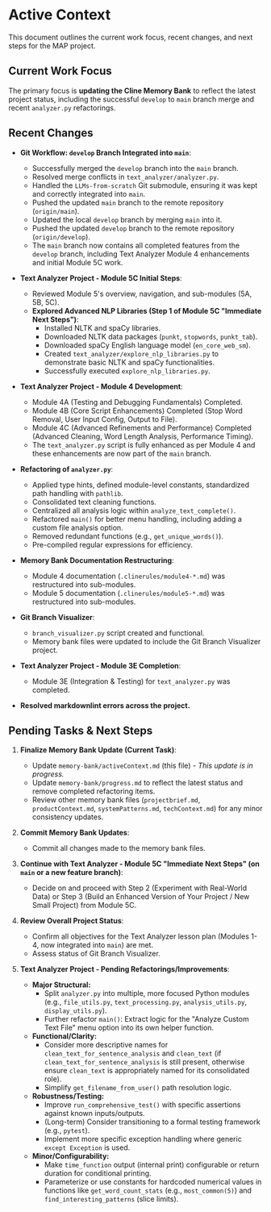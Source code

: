 # Active Context

This document outlines the current work focus, recent changes, and next steps for the MAP project.

## Current Work Focus

The primary focus is **updating the Cline Memory Bank** to reflect the latest project status, including the successful `develop` to `main` branch merge and recent `analyzer.py` refactorings.

## Recent Changes

*   **Git Workflow: `develop` Branch Integrated into `main`**:
    *   Successfully merged the `develop` branch into the `main` branch.
    *   Resolved merge conflicts in `text_analyzer/analyzer.py`.
    *   Handled the `LLMs-from-scratch` Git submodule, ensuring it was kept and correctly integrated into `main`.
    *   Pushed the updated `main` branch to the remote repository (`origin/main`).
    *   Updated the local `develop` branch by merging `main` into it.
    *   Pushed the updated `develop` branch to the remote repository (`origin/develop`).
    *   The `main` branch now contains all completed features from the `develop` branch, including Text Analyzer Module 4 enhancements and initial Module 5C work.

*   **Text Analyzer Project - Module 5C Initial Steps**:
    *   Reviewed Module 5's overview, navigation, and sub-modules (5A, 5B, 5C).
    *   **Explored Advanced NLP Libraries (Step 1 of Module 5C "Immediate Next Steps")**:
        *   Installed NLTK and spaCy libraries.
        *   Downloaded NLTK data packages (`punkt`, `stopwords`, `punkt_tab`).
        *   Downloaded spaCy English language model (`en_core_web_sm`).
        *   Created `text_analyzer/explore_nlp_libraries.py` to demonstrate basic NLTK and spaCy functionalities.
        *   Successfully executed `explore_nlp_libraries.py`.

*   **Text Analyzer Project - Module 4 Development**:
    *   Module 4A (Testing and Debugging Fundamentals) Completed.
    *   Module 4B (Core Script Enhancements) Completed (Stop Word Removal, User Input Config, Output to File).
    *   Module 4C (Advanced Refinements and Performance) Completed (Advanced Cleaning, Word Length Analysis, Performance Timing).
    *   The `text_analyzer.py` script is fully enhanced as per Module 4 and these enhancements are now part of the `main` branch.

*   **Refactoring of `analyzer.py`**:
    *   Applied type hints, defined module-level constants, standardized path handling with `pathlib`.
    *   Consolidated text cleaning functions.
    *   Centralized all analysis logic within `analyze_text_complete()`.
    *   Refactored `main()` for better menu handling, including adding a custom file analysis option.
    *   Removed redundant functions (e.g., `get_unique_words()`).
    *   Pre-compiled regular expressions for efficiency.

*   **Memory Bank Documentation Restructuring**:
    *   Module 4 documentation (`.clinerules/module4-*.md`) was restructured into sub-modules.
    *   Module 5 documentation (`.clinerules/module5-*.md`) was restructured into sub-modules.

*   **Git Branch Visualizer**:
    *   `branch_visualizer.py` script created and functional.
    *   Memory bank files were updated to include the Git Branch Visualizer project.

*   **Text Analyzer Project - Module 3E Completion**:
    *   Module 3E (Integration & Testing) for `text_analyzer.py` was completed.

*   **Resolved markdownlint errors across the project.**

## Pending Tasks & Next Steps

1.  **Finalize Memory Bank Update (Current Task)**:
    *   Update `memory-bank/activeContext.md` (this file) - *This update is in progress.*
    *   Update `memory-bank/progress.md` to reflect the latest status and remove completed refactoring items.
    *   Review other memory bank files (`projectbrief.md`, `productContext.md`, `systemPatterns.md`, `techContext.md`) for any minor consistency updates.

2.  **Commit Memory Bank Updates**:
    *   Commit all changes made to the memory bank files.

3.  **Continue with Text Analyzer - Module 5C "Immediate Next Steps" (on `main` or a new feature branch)**:
    *   Decide on and proceed with Step 2 (Experiment with Real-World Data) or Step 3 (Build an Enhanced Version of Your Project / New Small Project) from Module 5C.

4.  **Review Overall Project Status**:
    *   Confirm all objectives for the Text Analyzer lesson plan (Modules 1-4, now integrated into `main`) are met.
    *   Assess status of Git Branch Visualizer.

5.  **Text Analyzer Project - Pending Refactorings/Improvements**:
    *   **Major Structural:**
        *   Split `analyzer.py` into multiple, more focused Python modules (e.g., `file_utils.py`, `text_processing.py`, `analysis_utils.py`, `display_utils.py`).
        *   Further refactor `main()`: Extract logic for the "Analyze Custom Text File" menu option into its own helper function.
    *   **Functional/Clarity:**
        *   Consider more descriptive names for `clean_text_for_sentence_analysis` and `clean_text` (if `clean_text_for_sentence_analysis` is still present, otherwise ensure `clean_text` is appropriately named for its consolidated role).
        *   Simplify `get_filename_from_user()` path resolution logic.
    *   **Robustness/Testing:**
        *   Improve `run_comprehensive_test()` with specific assertions against known inputs/outputs.
        *   (Long-term) Consider transitioning to a formal testing framework (e.g., `pytest`).
        *   Implement more specific exception handling where generic `except Exception` is used.
    *   **Minor/Configurability:**
        *   Make `time_function` output (internal print) configurable or return duration for conditional printing.
        *   Parameterize or use constants for hardcoded numerical values in functions like `get_word_count_stats` (e.g., `most_common(5)`) and `find_interesting_patterns` (slice limits).
